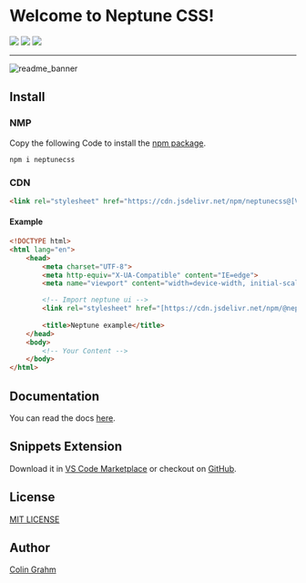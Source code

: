 # Welcome to Neptune CSS!

![](https://img.shields.io/github/v/tag/neptune-css/neptune-css?color=%2300AACC) ![](https://img.shields.io/npm/dm/@neptune-css/neptune?color=%2300AACC) ![](https://img.shields.io/npm/l/@neptune-css/neptune?color=%2300AACC) 
***

![readme_banner](https://github.com/neptune-css/neptune-css/assets/122671813/20ba7132-a5bc-4d05-a03a-82a10e56ec34)

## Install

### NMP
Copy the following Code to install the [npm package](https://www.npmjs.com/package/neptunecss).
```
npm i neptunecss
```

### CDN
```html
<link rel="stylesheet" href="https://cdn.jsdelivr.net/npm/neptunecss@[VERSION]/neptune.min.css">
```

#### Example
```html
<!DOCTYPE html>
<html lang="en">
    <head>
        <meta charset="UTF-8">
        <meta http-equiv="X-UA-Compatible" content="IE=edge">
        <meta name="viewport" content="width=device-width, initial-scale=1.0">

        <!-- Import neptune ui -->
        <link rel="stylesheet" href="[https://cdn.jsdelivr.net/npm/@neptune-css/neptune@[VERSION]/neptune.css](https://cdn.jsdelivr.net/npm/neptunecss@0.9.1/neptune.min.css)">
        
        <title>Neptune example</title>
    </head>
    <body>
        <!-- Your Content -->
    </body>
</html>
```

## Documentation
You can read the docs [here](http://neptunecss.org).

## Snippets Extension
Download it in [VS Code Marketplace](https://marketplace.visualstudio.com/items?itemName=NeptuneCSS.neptune-snippets) or checkout on [GitHub](https://github.com/neptune-css/neptune-snippets).

## License
[MIT LICENSE](https://github.com/neptune-css/neptune-css/blob/main/LICENSE)

## Author
[Colin Grahm](https://github.com/CGWebDev2003)
